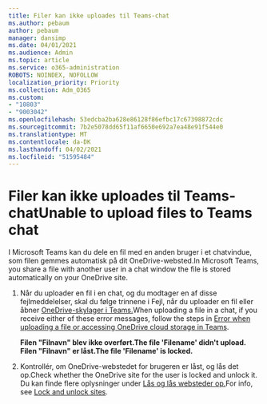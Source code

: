```yaml
---
title: Filer kan ikke uploades til Teams-chat
ms.author: pebaum
author: pebaum
manager: dansimp
ms.date: 04/01/2021
ms.audience: Admin
ms.topic: article
ms.service: o365-administration
ROBOTS: NOINDEX, NOFOLLOW
localization_priority: Priority
ms.collection: Adm_O365
ms.custom:
- "10803"
- "9003042"
ms.openlocfilehash: 53edcba2ba628e86128f86efbc17c67398872cdc
ms.sourcegitcommit: 7b2e5078dd65f11af6650e692a7ea48e91f544e0
ms.translationtype: MT
ms.contentlocale: da-DK
ms.lasthandoff: 04/02/2021
ms.locfileid: "51595484"
---
```

# <a name="unable-to-upload-files-to-teams-chat"></a><span data-ttu-id="b1fc3-102">Filer kan ikke uploades til Teams-chat</span><span class="sxs-lookup"><span data-stu-id="b1fc3-102">Unable to upload files to Teams chat</span></span>

<span data-ttu-id="b1fc3-103">I Microsoft Teams kan du dele en fil med en anden bruger i et chatvindue, som filen gemmes automatisk på dit OneDrive-websted.</span><span class="sxs-lookup"><span data-stu-id="b1fc3-103">In Microsoft Teams, you share a file with another user in a chat window the file is stored automatically on your OneDrive site.</span></span>

1. <span data-ttu-id="b1fc3-104">Når du uploader en fil i en chat, og du modtager en af disse fejlmeddelelser, skal du følge trinnene i Fejl, når du uploader en fil eller åbner [OneDrive-skylager i Teams.](https://go.microsoft.com/fwlink/?linkid=2156015)</span><span class="sxs-lookup"><span data-stu-id="b1fc3-104">When uploading a file in a chat, if you receive either of these error messages, follow the steps in [Error when uploading a file or accessing OneDrive cloud storage in Teams](https://go.microsoft.com/fwlink/?linkid=2156015).</span></span>
    
    <span data-ttu-id="b1fc3-105">**Filen "Filnavn" blev ikke overført.**</span><span class="sxs-lookup"><span data-stu-id="b1fc3-105">**The file 'Filename' didn't upload.**</span></span>
    <span data-ttu-id="b1fc3-106">**Filen "Filnavn" er låst.**</span><span class="sxs-lookup"><span data-stu-id="b1fc3-106">**The file 'Filename' is locked.**</span></span>

1. <span data-ttu-id="b1fc3-107">Kontrollér, om OneDrive-webstedet for brugeren er låst, og lås det op.</span><span class="sxs-lookup"><span data-stu-id="b1fc3-107">Check whether the OneDrive site for the user is locked and unlock it.</span></span> <span data-ttu-id="b1fc3-108">Du kan finde flere oplysninger under [Lås og lås websteder op.](https://go.microsoft.com/fwlink/?linkid=2156016)</span><span class="sxs-lookup"><span data-stu-id="b1fc3-108">For info, see [Lock and unlock sites](https://go.microsoft.com/fwlink/?linkid=2156016).</span></span>